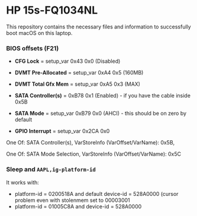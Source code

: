 # HP 15s-FQ1034NL
This repository contains the necessary files and information to successfully boot macOS on this laptop. 


 ### BIOS offsets (F21)
 
- **CFG Lock** = setup_var 0x43 0x0 (Disabled)
 
- **DVMT Pre-Allocated** = setup_var 0xA4 0x5 (160MB)
 
- **DVMT Total Gfx Mem** = setup_var 0xA5 0x3 (MAX)
 
- **SATA Controller(s)** = 0xB78 0x1 (Enabled) - if you have the cable inside 0x5B
 
- **SATA Mode** = setup_var 0xB79 0x0 (AHCI) - this should be on zero by default

- **GPIO Interrupt** = setup_var 0x2CA 0x0

One Of: SATA Controller(s), VarStoreInfo (VarOffset/VarName): 0x5B,

One Of: SATA Mode Selection, VarStoreInfo (VarOffset/VarName): 0x5C


 ### Sleep and `AAPL,ig-platform-id`
 
 It works with:
 - platform-id = 0200518A and default device-id = 528A0000 (cursor problem even with stolenmem set to 00003001
 - platform-id = 01005C8A and device-id = 528A0000
